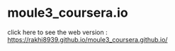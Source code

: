 # moule3_coursera.io

click here to see the web version : https://rakhi8939.github.io/moule3_coursera.github.io/
